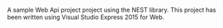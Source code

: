 A sample Web Api project project using the NEST library. This project has been written using Visual Studio Express 2015 for Web.
